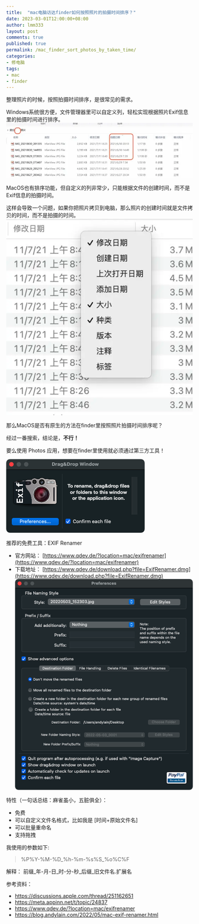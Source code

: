 ```yaml
---
title:  "mac电脑访达finder如何按照照片的拍摄时间排序？"
date: 2023-03-01T12:00:00+08:00
author: lmm333
layout: post
comments: true
published: true
permalink: /mac_finder_sort_photos_by_taken_time/
categories:
- 修电脑
tags:
- mac
- finder
---
```

整理照片的时候，按照拍摄时间排序，是很常见的需求。

Windows系统很方便，文件管理器里可以自定义列，轻松实现根据照片Exif信息里的拍摄时间进行排序。
![windows](../images/mac_finder_sort_photos_by_taken_time_1.png)

MacOS也有排序功能，但自定义的列非常少，只能根据文件的创建时间，而不是Exif信息的拍摄时间。

这样会导致一个问题，如果你把照片拷贝到电脑，那么照片的创建时间就是文件拷贝的时间，而不是拍摄的时间。
![mac](../images/mac_finder_sort_photos_by_taken_time_2.png)


那么MacOS是否有原生的方法在finder里按照照片拍摄时间排序呢？

经过一番搜索，结论是，**不行！**

要么使用 Photos 应用，想要在finder里使用就必须通过第三方工具！

![app](../images/mac_finder_sort_photos_by_taken_time_3.png)

推荐的免费工具：EXIF Renamer
- 官方网站： [https://www.qdev.de/?location=mac/exifrenamer](https://www.qdev.de/?location=mac/exifrenamer)
- 下载地址： [https://www.qdev.de/download.php?file=ExifRenamer.dmg](https://www.qdev.de/download.php?file=ExifRenamer.dmg)
![app_setting](../images/mac_finder_sort_photos_by_taken_time_4.png)

特性（一句话总结：麻雀虽小，五脏俱全）：
- 免费
- 可以自定义文件名格式，比如我是 [时间+原始文件名]
- 可以批量重命名
- 支持拖拽

我使用的参数如下:
> %P%Y-%M-%D_%h-%m-%s%S_%o%C%F

解释： 前缀_年-月-日_时-分-秒_后缀_旧文件名.扩展名


参考资料：
- https://discussions.apple.com/thread/251162651
- https://meta.appinn.net/t/topic/24837
- https://www.qdev.de/?location=mac/exifrenamer
- https://blog.andylain.com/2022/05/mac-exif-renamer.html